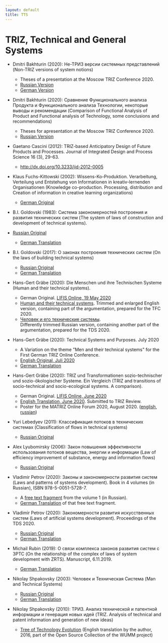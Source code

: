 ```yaml
---
layout: default
title: TTS
---
```


# TRIZ, Technical and General Systems

* Dmitri Bakhturin (2020): Не-ТРИЗ версии системных представлений (Non-TRIZ
  versions of system notions)
  * Theses of a presentation at the Moscow TRIZ Conference 2020.
  * [Russian Version](Texts/Bakhturin-2020-ru.pdf)
  * [German Version](Texts/Bakhturin-2020-de.pdf)

* Dmitri Bakhturin (2020): Сравнение Функционального анализа Продукта и
  Функционального анализа Технологии, некоторые выводы и рекомендации
  (Comparison of Functional Analysis of Product and Functional analysis of
  Technology, some conclusions and recommendations)  
  * Theses for apresentation at the Moscow TRIZ Conference 2020.
  * [Russian Version](Texts/Bakhturin-2020a-ru.pdf)

* Gaetano Cascini (2012): TRIZ-based Anticipatory Design of Future Products
  and Processes. Journal of Integrated Design and Process Science 16 (3),
  29-63.  
  * <http://dx.doi.org/10.3233/jid-2012-0005>

* Klaus Fuchs-Kittowski (2002): Wissens-Ko-Produktion. Verarbeitung,
  Verteilung und Entstehung von Informationen in kreativ-lernenden
  Organisationen (Knowledge co-production. Processing, distribution and
  Creation of information in creative learning organizations)
  * [German Original](http://www.informatik.uni-leipzig.de/~graebe/Texte/Fuchs-02.pdf)

* B.I. Goldovski (1983): Система закономерностей построения и развития
  технических систем (The system of laws of construction and development of
  technical systems).
* [Russian Original](https://triz-summit.ru/file.php/id/f303253-file-original.pdf)
  * [German Translation](Texts/Goldovski-1983-de.pdf)

* B.I. Goldovski (2017): О законах построения технических систем (On the laws
  of building technical systems)
  * [Russian Original](https://www.metodolog.ru/node/2164)
  * [German Translation](Texts/Goldovski-2017-de.pdf)

* Hans-Gert Gräbe (2020): Die Menschen und ihre Technischen Systeme (Human and
  their technical systems).
  * German Original.
    [LIFIS Online, 19 May 2020](http://dx.doi.org/10.14625/graebe_20200519)
  * [Human and their technical systems](https://hg-graebe.de/EigeneTexte/mts-20-en.pdf).
    Trimmed and enlarged English version, containing part of the
    argumentation, prepared for the TFC 2020.  
  * [Человек и его технические системы](https://hg-graebe.de/EigeneTexte/TDS-2020.pdf).  
    Differently trimmed Russian version, containing another part of the
    argumentation, prepared for the TDS 2020.

* Hans-Gert Gräbe (2020): Technical Systems and Purposes. July 2020
    * A Variation on the theme "Men and their technical systems" for the First German
      TRIZ Online Conference. 
    * [English Original, Juli 2020](https://hg-graebe.de/EigeneTexte/DAT-20-en.pdf)
    * [German Translation](https://hg-graebe.de/EigeneTexte/DAT-20-de.pdf)

* Hans-Gert Gräbe (2020): TRIZ und Transformationen sozio-technischer und
  sozio-ökologischer Systeme.  Ein Vergleich (TRIZ and transitions of
  socio-technical and socio-ecological systems. A comparison).
  * German Original. [LIFIS Online, June 2020](http://dx.doi.org/10.14625/graebe_20200627)
  * [English Translation, June 2020](https://hg-graebe.de/EigeneTexte/sys-20-en.pdf).
    Submitted to TRIZ Review.
  * Poster for the MATRIZ Online Forum 2020, August 2020.
    ([english](https://hg-graebe.de/EigeneTexte/MOF-20-en.pdf),
    [russian](https://hg-graebe.de/EigeneTexte/MOF-20-ru.pdf))

* Yuri Lebedyev (2011): Классификация потоков в технических системах
  (Classification of flows in technical systems)
  * [Russian Original](https://www.metodolog.ru/node/967)

* Alex Lyubomirsky (2006): Закон повышения эффективности использования потоков
  вещества, энергии и информации (Law of efficiency improvement of substance,
  energy and information flows)
  * [Russian Original](https://triz-summit.ru/confer/tds-2006/203452/203525/)

* Vladimir Petrov (2020): Законы и закономерности развития систем (Laws and
  patterns of systems development). Book in 4 volumes (in Russian), ISBN
  978-5-0051-5728-7.
  * A [free text fragment](Texts/Petrov-LawsFragment-ru.pdf) from the volume 1
    (in Russian).
  * [German Translation](Texts/Petrov-LawsFragment-de.pdf) of that free text
    fragment.

* Vladimir Petrov (2020): Закономерности развития искусственных систем (Laws
  of artificial systems development).  Proceedings of the TDS 2020.
  * [Russian Original](https://r1.nubex.ru/s828-c8b/f3215_04/Petrov-TDS-2020-regularities[1].pdf)
  * [German Translation](Texts/ldas-20-de.pdf)

* Michail Rubin (2019): О связи комплекса законов развития систем с ЗРТС (On
  the relationship of the complex of laws of system development with ZRTS).
  Manuscript, 6.11.2019.
  * [German Translation](Texts/Rubin-19-de.pdf)

* Nikolay Shpakovsky (2003): Человек и Техническая Система (Man and Technical
  Systems)
  * [Russian Original](Texts/Shpakovsky-mts-ru.pdf)
  * [German Translation](Texts/Shpakovsky-mts-de.pdf)

* Nikolay Shpakovsky (2010): ТРИЗ. Анализ технической и патентной информации и
  генерация новых идей (TRIZ. Analysis of technical and patent information and
  generation of new ideas)
  * [Tree of Technology Evolution](Texts/Shpakovsky-2016.pdf) (English
    translation by the author, 2016, part of the Open Source Collection of the
    WUMM project)





